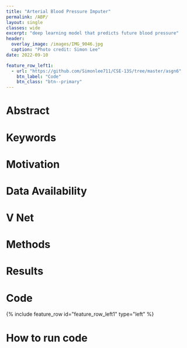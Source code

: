 ```yaml
---
title: "Arterial Blood Pressure Imputer"
permalink: /ABP/
layout: single 
classes: wide
excerpt: "deep learning model that predicts future blood pressure"
header:
  overlay_image: /images/IMG_9046.jpg
  caption: "Photo credit: Simon Lee"
date: 2022-09-10

feature_row_left1:
  - url: "https://github.com/Simonlee711/CSE-13S/tree/master/asgn6"
    btn_label: "Code"
    btn_class: "btn--primary"
---
```


# Abstract

# Keywords

# Motivation

# Data Availability

# V Net

# Methods

# Results

# Code

{% include feature_row id="feature_row_left1" type="left" %}

# How to run code



